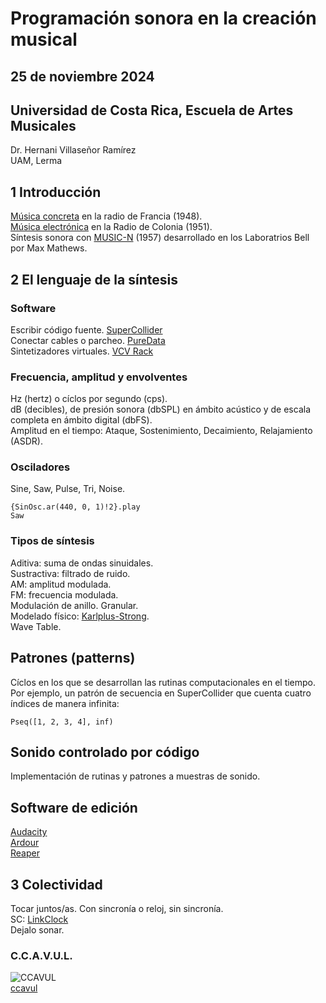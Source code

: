 # Programación sonora en la creación musical
## 25 de noviembre 2024 
## Universidad de Costa Rica, Escuela de Artes Musicales
Dr. Hernani Villaseñor Ramírez  
UAM, Lerma  

## 1 Introducción
[Música concreta](https://es.wikipedia.org/wiki/M%C3%BAsica_concreta) en la radio de Francia (1948).  
[Música electrónica](https://en.wikipedia.org/wiki/Studio_for_Electronic_Music_(WDR)) en la Radio de Colonia (1951).    
Síntesis sonora con [MUSIC-N](https://en.wikipedia.org/wiki/MUSIC-N) (1957) desarrollado en los Laboratrios Bell por Max Mathews.    

## 2 El lenguaje de la síntesis

### Software
Escribir código fuente. [SuperCollider](https://supercollider.github.io/)  
Conectar cables o parcheo. [PureData](https://puredata.info/)  
Sintetizadores virtuales. [VCV Rack](https://vcvrack.com/)   

### Frecuencia, amplitud y envolventes
Hz (hertz) o cíclos por segundo (cps).  
dB  (decibles), de presión sonora (dbSPL) en ámbito acústico y de escala completa en ámbito digital (dbFS).  
Amplitud en el tiempo: Ataque, Sostenimiento, Decaimiento, Relajamiento (ASDR).

### Osciladores
Sine, Saw, Pulse, Tri, Noise.  
```
{SinOsc.ar(440, 0, 1)!2}.play
Saw
```

### Tipos de síntesis
Aditiva: suma de ondas sinuidales.  
Sustractiva: filtrado de ruido.  
AM: amplitud modulada.  
FM: frecuencia modulada.   
Modulación de anillo. 
Granular.  
Modelado físico: [Karlplus-Strong](https://en.wikipedia.org/wiki/Karplus%E2%80%93Strong_string_synthesis).  
Wave Table.  

## Patrones (patterns)
Cíclos en los que se desarrollan las rutinas computacionales en el tiempo.  
Por ejemplo, un patrón de secuencia en SuperCollider que cuenta cuatro índices de manera infinita: 

```
Pseq([1, 2, 3, 4], inf)
```

## Sonido controlado por código
Implementación de rutinas y patrones a muestras de sonido.

## Software de edición
[Audacity](https://www.audacityteam.org/)  
[Ardour](https://ardour.org/)  
[Reaper](https://www.reaper.fm/)  

## 3 Colectividad
Tocar juntos/as. Con sincronía o reloj, sin sincronía.  
SC: [LinkClock](https://doc.sccode.org/Classes/LinkClock.html)  
Dejalo sonar.  

### C.C.A.V.U.L.
![CCAVUL](ccavul1.jpg "ccavul")  
[ccavul](https://hvillase.github.io/ccavul/)  